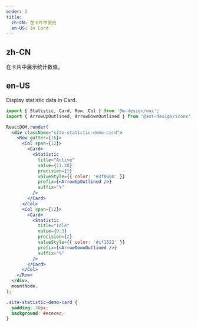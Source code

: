 ```yaml
---
order: 2
title:
  zh-CN: 在卡片中使用
  en-US: In Card
---
```


## zh-CN

在卡片中展示统计数值。

## en-US

Display statistic data in Card.

```jsx
import { Statistic, Card, Row, Col } from '@m-design/mui';
import { ArrowUpOutlined, ArrowDownOutlined } from '@ant-design/icons';

ReactDOM.render(
  <div className="site-statistic-demo-card">
    <Row gutter={16}>
      <Col span={12}>
        <Card>
          <Statistic
            title="Active"
            value={11.28}
            precision={2}
            valueStyle={{ color: '#3f8600' }}
            prefix={<ArrowUpOutlined />}
            suffix="%"
          />
        </Card>
      </Col>
      <Col span={12}>
        <Card>
          <Statistic
            title="Idle"
            value={9.3}
            precision={2}
            valueStyle={{ color: '#cf1322' }}
            prefix={<ArrowDownOutlined />}
            suffix="%"
          />
        </Card>
      </Col>
    </Row>
  </div>,
  mountNode,
);
```

```css
.site-statistic-demo-card {
  padding: 30px;
  background: #ececec;
}
```

<style>
  [data-theme="dark"] .site-statistic-demo-card {
    background: #303030;
  }
</style>
